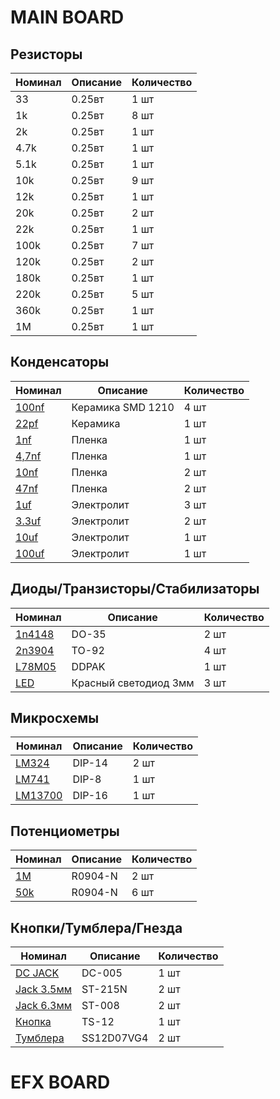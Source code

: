 # MAIN BOARD

## Резисторы

| Номинал | Описание | Количество |
| ------ | ----------- | ----------- |
| 33 | 0.25вт | 1 шт |
| 1k | 0.25вт | 8 шт |
| 2k | 0.25вт | 1 шт |
| 4.7k | 0.25вт | 1 шт |
| 5.1k | 0.25вт | 1 шт |
| 10k | 0.25вт | 9 шт |
| 12k | 0.25вт | 1 шт |
| 20k | 0.25вт | 2 шт |
| 22k | 0.25вт | 1 шт |
| 100k | 0.25вт | 7 шт |
| 120k | 0.25вт | 2 шт |
| 180k | 0.25вт | 1 шт |
| 220k | 0.25вт | 5 шт |
| 360k | 0.25вт | 1 шт |
| 1M | 0.25вт | 1 шт |

## Конденсаторы

| Номинал | Описание | Количество |
| ------ | ----------- | ----------- |
| [100nf](https://www.chipdip.ru/product/grm32dr72e104k) | Керамика SMD 1210 | 4 шт |
| [22pf](https://www.chipdip.ru/product0/9000313106) | Керамика | 1 шт |
| [1nf](https://www.chipdip.ru/product/b32529c1102j000) | Пленка | 1 шт |
| [4,7nf](https://www.chipdip.ru/product/b32529c3472j000) | Пленка | 1 шт |
| [10nf](https://www.chipdip.ru/product/b32529c1103j000) | Пленка | 2 шт |
| [47nf](https://www.chipdip.ru/product0/48805) | Пленка | 2 шт |
| [1uf](https://www.chipdip.ru/product0/9000565812) | Электролит | 3 шт |
| [3.3uf](https://www.chipdip.ru/product0/9000565827) | Электролит | 2 шт |
| [10uf](https://www.chipdip.ru/product0/9000565842) | Электролит | 1 шт |
| [100uf](https://www.chipdip.ru/product0/9000565756) | Электролит | 1 шт |

## Диоды/Транзисторы/Стабилизаторы

| Номинал | Описание | Количество |
| ------ | ----------- | ----------- |
| [1n4148](https://a.aliexpress.com/_AchTzd) | DO-35 | 2 шт |
| [2n3904](https://a.aliexpress.com/_9xh8vD) | TO-92 | 4 шт |
| [L78M05](https://a.aliexpress.com/_AcvypD) | DDPAK | 1 шт |
| [LED](https://www.chipdip.ru/product/gnl-3012hd) | Красный светодиод 3мм | 3 шт |

## Микросхемы

| Номинал | Описание | Количество |
| ------ | ----------- | ----------- |
| [LM324](https://a.aliexpress.com/_ArLX4b) | DIP-14 | 2 шт |
| [LM741](https://a.aliexpress.com/_AODHgb) | DIP-8 | 1 шт |
| [LM13700](https://a.aliexpress.com/_AKLPgF) | DIP-16 | 1 шт |

## Потенциометры

| Номинал | Описание | Количество |
| ------ | ----------- | ----------- |
| [1M](https://aliexpress.ru/item/1871188517.html) | R0904-N | 2 шт |
| [50k](https://aliexpress.ru/item/1871188517.html) | R0904-N | 6 шт |

## Кнопки/Тумблера/Гнезда
| Номинал | Описание | Количество |
| ------ | ----------- | ----------- |
| [DC JACK](https://a.aliexpress.com/_9z3rrD) | DC-005 | 1 шт |
| [Jack 3.5мм](https://www.chipdip.ru/product/st-215n-04) | ST-215N | 2 шт |
| [Jack 6.3мм](https://www.chipdip.ru/product/st-008s-05) | ST-008 | 2 шт |
| [Кнопка](https://a.aliexpress.com/_9wfFIX) | TS-12 | 1 шт |
| [Тумблера](https://a.aliexpress.com/_Ap9OR9) | SS12D07VG4 | 2 шт |



# EFX BOARD